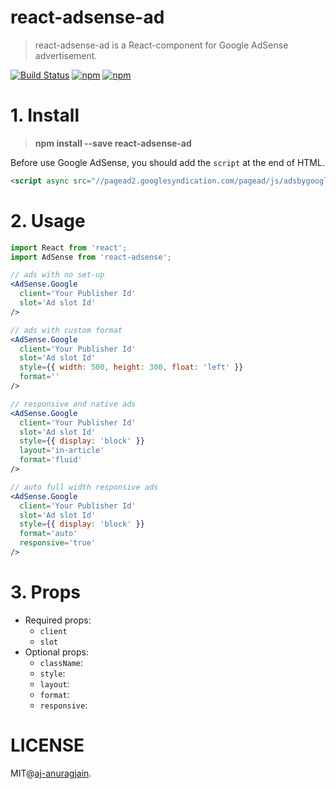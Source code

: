 # react-adsense-ad

> react-adsense-ad is a React-component for Google AdSense advertisement.

[![Build Status](https://travis-ci.org/aj-anuragjain/react-adsense.svg?branch=master)](https://travis-ci.org/aj-anuragjain/react-adsense)
[![npm](https://img.shields.io/npm/v/react-adsense-ad.svg)](https://www.npmjs.com/package/react-adsense-ad)
[![npm](https://img.shields.io/npm/l/react-adsense-ad.svg)](https://www.npmjs.com/package/react-adsense-ad)


# 1. Install

> **npm install --save react-adsense-ad**

Before use Google AdSense, you should add the `script` at the end of HTML.

```html
<script async src="//pagead2.googlesyndication.com/pagead/js/adsbygoogle.js"></script>
```


# 2. Usage

```jsx
import React from 'react';
import AdSense from 'react-adsense';

// ads with no set-up
<AdSense.Google
  client='Your Publisher Id'
  slot='Ad slot Id'
/>

// ads with custom format
<AdSense.Google
  client='Your Publisher Id'
  slot='Ad slot Id'
  style={{ width: 500, height: 300, float: 'left' }}
  format=''
/>

// responsive and native ads
<AdSense.Google
  client='Your Publisher Id'
  slot='Ad slot Id'
  style={{ display: 'block' }}
  layout='in-article'
  format='fluid'
/>

// auto full width responsive ads
<AdSense.Google
  client='Your Publisher Id'
  slot='Ad slot Id'
  style={{ display: 'block' }}
  format='auto'
  responsive='true'
/>
```


# 3. Props

 - Required props:
   - `client`
   - `slot`
 - Optional props:
   - `className`:
   - `style`:
   - `layout`:
   - `format`:
   - `responsive`:



# LICENSE

MIT@[aj-anuragjain](https://github.com/aj-anuragjain).
